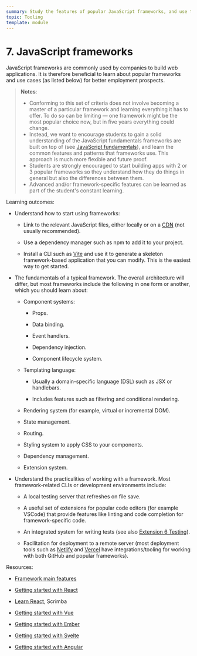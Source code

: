 ```yaml
---
summary: Study the features of popular JavaScript frameworks, and use them to implement common use cases.
topic: Tooling
template: module
---
```


# 7. JavaScript frameworks

JavaScript frameworks are commonly used by companies to build web applications. It is therefore beneficial to learn about popular frameworks and use cases (as listed below) for better employment prospects.

> **Notes**:
>
> - Conforming to this set of criteria does not involve becoming a master of a particular framework and learning everything it has to offer. To do so can be limiting — one framework might be the most popular choice now, but in five years everything could change.
> - Instead, we want to encourage students to gain a solid understanding of the JavaScript fundamentals frameworks are built on top of (see [JavaScript fundamentals](../2-core/6-javascript-fundamentals.md)), and learn the common features and patterns that frameworks use. This approach is much more flexible and future proof.
> - Students are strongly encouraged to start building apps with 2 or 3 popular frameworks so they understand how they do things in general but also the differences between them.
> - Advanced and/or framework-specific features can be learned as part of the student's constant learning.

Learning outcomes:

- Understand how to start using frameworks:

  - Link to the relevant JavaScript files, either locally or on a [CDN](https://developer.mozilla.org/docs/Glossary/CDN) (not usually recommended).

  - Use a dependency manager such as npm to add it to your project.

  - Install a CLI such as [Vite](https://vitejs.dev/) and use it to generate a skeleton framework-based application that you can modify. This is the easiest way to get started.

- The fundamentals of a typical framework. The overall architecture will differ, but most frameworks include the following in one form or another, which you should learn about:

  - Component systems:

    - Props.

    - Data binding.

    - Event handlers.

    - Dependency injection.

    - Component lifecycle system.

  - Templating language:

    - Usually a domain-specific language (DSL) such as JSX or handlebars.

    - Includes features such as filtering and conditional rendering.

  <!-- -->

  - Rendering system (for example, virtual or incremental DOM).

  - State management.

  - Routing.

  - Styling system to apply CSS to your components.

  - Dependency management.

  - Extension system.

<!-- -->

- Understand the practicalities of working with a framework. Most framework-related CLIs or development environments include:

  - A local testing server that refreshes on file save.

  - A useful set of extensions for popular code editors (for example VSCode) that provide features like linting and code completion for framework-specific code.

  - An integrated system for writing tests (see also [Extension 6 Testing](./6-testing.md)).

  - Facilitation for deployment to a remote server (most deployment tools such as [Netlify](https://www.netlify.com/) and [Vercel](https://vercel.com/) have integrations/tooling for working with both GitHub and popular frameworks).

Resources:

- [Framework main features](https://developer.mozilla.org/docs/Learn/Tools_and_testing/Client-side_JavaScript_frameworks/Main_features)

- [Getting started with React](https://developer.mozilla.org/docs/Learn/Tools_and_testing/Client-side_JavaScript_frameworks/React_getting_started)

- [Learn React](https://scrimba.com/learn/learnreact), Scrimba

- [Getting started with Vue](https://developer.mozilla.org/docs/Learn/Tools_and_testing/Client-side_JavaScript_frameworks/Vue_getting_started)

- [Getting started with Ember](https://developer.mozilla.org/docs/Learn/Tools_and_testing/Client-side_JavaScript_frameworks/Ember_getting_started)

- [Getting started with Svelte](https://developer.mozilla.org/docs/Learn/Tools_and_testing/Client-side_JavaScript_frameworks/Svelte_getting_started)

- [Getting started with Angular](https://developer.mozilla.org/docs/Learn/Tools_and_testing/Client-side_JavaScript_frameworks/Angular_getting_started)
